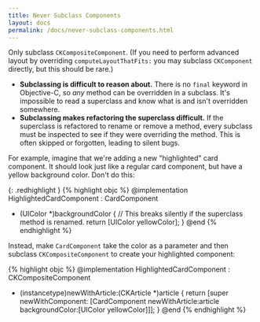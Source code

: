 ```yaml
---
title: Never Subclass Components
layout: docs
permalink: /docs/never-subclass-components.html
---
```


Only subclass `CKCompositeComponent`. (If you need to perform advanced layout by overriding `computeLayoutThatFits:` you may subclass `CKComponent` directly, but this should be rare.)

- **Subclassing is difficult to reason about.** There is no `final` keyword in Objective-C, so *any* method can be overridden in a subclass. It's impossible to read a superclass and know what is and isn't overridden somewhere.
- **Subclassing makes refactoring the superclass difficult.** If the superclass is refactored to rename or remove a method, every subclass must be inspected to see if they were overriding the method. This is often skipped or forgotten, leading to silent bugs.

For example, imagine that we're adding a new "highlighted" card component. It should look just like a regular card component, but have a yellow background color. Don't do this:

{: .redhighlight }
{% highlight objc %}
@implementation HighlightedCardComponent : CardComponent
- (UIColor *)backgroundColor
{
  // This breaks silently if the superclass method is renamed.
  return [UIColor yellowColor];
}
@end
{% endhighlight %}

Instead, make `CardComponent` take the color as a parameter and then subclass `CKCompositeComponent` to create your highlighted component:

{% highlight objc %}
@implementation HighlightedCardComponent : CKCompositeComponent
+ (instancetype)newWithArticle:(CKArticle *)article
{
  return [super newWithComponent:
          [CardComponent
           newWithArticle:article
           backgroundColor:[UIColor yellowColor]]];
}
@end
{% endhighlight %}
